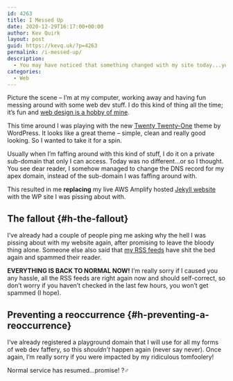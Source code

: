 ```yaml
---
id: 4263
title: I Messed Up
date: 2020-12-29T16:17:00+00:00
author: Kev Quirk
layout: post
guid: https://kevq.uk/?p=4263
permalink: /i-messed-up/
description:
  - You may have noticed that something changed with my site today...yeah, sorry about that - I messed up and published a development site.
categories:
  - Web
---
```

Picture the scene &#8211; I’m at my computer, working away and having fun messing around with some web dev stuff. I do this kind of thing all the time; it’s fun and [web design is a hobby of mine](/category/web-design).

This time around I was playing with the new [Twenty Twenty-One](https://wordpress.org/themes/twentytwentyone/) theme by WordPress. It looks like a great theme &#8211; simple, clean and really good looking. So I wanted to take it for a spin.

Usually when I’m faffing around with this kind of stuff, I do it on a private sub-domain that only I can access. Today was no different…or so I thought. You see dear reader, I somehow managed to change the DNS record for my apex domain, instead of the sub-domain I was faffing around with.

This resulted in me **replacing** my live AWS Amplify hosted [Jekyll website](/goodbye-wordpress-switched-to-jekyll/) with the WP site I was pissing about with.

## The fallout {#h-the-fallout}

I’ve already had a couple of people ping me asking why the hell I was pissing about with my website again, after promising to leave the bloody thing alone. Someone else also said that [my RSS feeds](/rss-feeds) have shit the bed again and spammed their reader.

**EVERYTHING IS BACK TO NORMAL NOW!** I’m really sorry if I caused you any hassle, all the RSS feeds are right again now and should self-correct, so don’t worry if you haven’t checked in the last few hours, you won’t get spammed (I hope).

## Preventing a reoccurrence {#h-preventing-a-reoccurrence}

I’ve already registered a playground domain that I will use for all my forms of web dev faffery, so this _shouldn’t_ happen again (never say never). Once again, I’m really sorry if you were impacted by my ridiculous tomfoolery!

Normal service has resumed…promise! ?‍♂️
